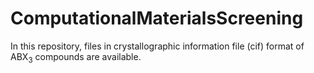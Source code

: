 # ComputationalMaterialsScreening
In this repository, files in crystallographic information file (cif) format of ABX$_3$ compounds are available. 
